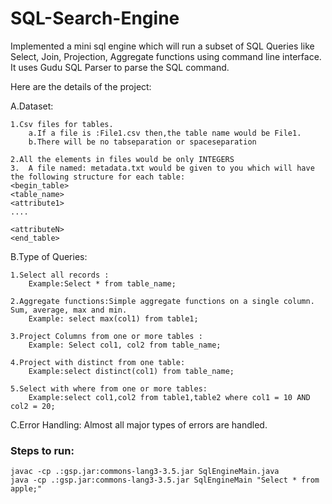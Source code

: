 # SQL-Search-Engine
Implemented a mini sql engine which will run a subset of SQL Queries like Select, Join, Projection, Aggregate functions using command line interface. It uses Gudu SQL Parser to parse the SQL command.

Here are the details of the project:

A.Dataset​:
	
	1.Csv files for tables. 
		a.If a file is :File1.csv then,the table name would be File1.
		b.There will be no tab­separation or space­separation 
	
	2.All the elements in files would be ​only INTEGERS​
	3.  A file named: metadata.txt​ would be given to you which will have the following structure for each table: 
	<begin_table>
	<table_name> 
	<attribute1> 
	.... 
	 
	<attributeN> 
	<end_table>

B.Type of Queries:

	1.Select all records​ : 
		Example:Select * from table_name;
	
	2.Aggregate functions:​Simple aggregate functions on a single column. Sum, average, max and min.
		Example: select max(col1) from table1;
		
	3.Project Columns​ from one or more tables :
		Example: Select col1, col2 from table_name; 
		
	4.Project with distinct from one table:
		Example:select distinct(col1) from table_name;
		
	5.Select with where from one or more tables:​ 
		Example:select col1,col2 from table1,table2 where col1 = 10 AND col2 = 20;

C.Error Handling:
  Almost all major types of errors are handled.
  
### Steps to run:
```
javac -cp .:gsp.jar:commons-lang3-3.5.jar SqlEngineMain.java
java -cp .:gsp.jar:commons-lang3-3.5.jar SqlEngineMain "Select * from apple;"
```
